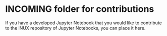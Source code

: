 # INCOMING folder for contributions

If you have a developed Jupyter Notebook that you would like to contribute to the iNUX repository of Jupyter Notebooks, you can place it here. 